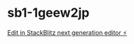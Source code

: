 # sb1-1geew2jp

[Edit in StackBlitz next generation editor ⚡️](https://stackblitz.com/~/github.com/ibpl25/sb1-1geew2jp)